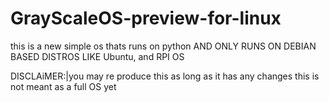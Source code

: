 # GrayScaleOS-preview-for-linux
this is a new simple os thats runs on python AND ONLY RUNS ON DEBIAN BASED DISTROS LIKE Ubuntu, and RPI OS


DISCLAiMER:|you may re produce this as long as it has any changes 
this is not meant as a full OS yet
